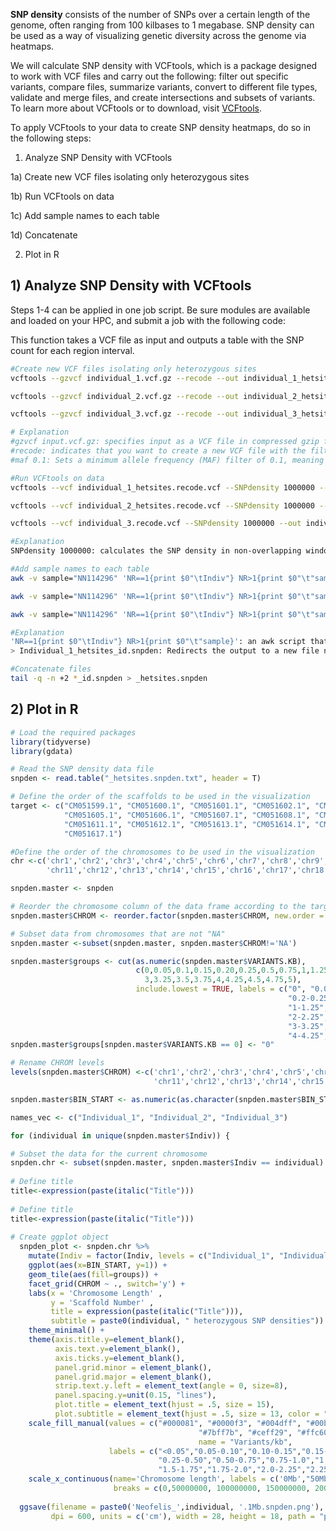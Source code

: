 **SNP density** consists of the number of SNPs over a certain length of the genome, often ranging from 100 kilbases to 1 megabase. SNP density can be used as a way of visualizing genetic diversity across the genome via heatmaps. 

We will calculate SNP density with VCFtools, which is a package designed to work with VCF files and carry out the following: filter out specific variants, compare files, summarize variants, convert to different file types, validate and merge files, and create intersections and subsets of variants. To learn more about VCFtools or to download, visit [VCFtools](https://vcftools.github.io/index.html).

To apply VCFtools to your data to create SNP density heatmaps, do so in the following steps:

1) Analyze SNP Density with VCFtools

  1a) Create new VCF files isolating only heterozygous sites

  1b) Run VCFtools on data

  1c) Add sample names to each table

  1d) Concatenate

2) Plot in R


## 1) Analyze SNP Density with VCFtools

Steps 1-4 can be applied in one job script. Be sure modules are available and loaded on your HPC, and submit a job with the following code:

This function takes a VCF file as input and outputs a table with the SNP count for each region interval.

```Bash
#Create new VCF files isolating only heterozygous sites
vcftools --gzvcf individual_1.vcf.gz --recode --out individual_1_hetsites --maf 0.1

vcftools --gzvcf individual_2.vcf.gz --recode --out individual_2_hetsites --maf 0.1

vcftools --gzvcf individual_3.vcf.gz --recode --out individual_3_hetsites --maf 0.1

# Explanation
#gzvcf input.vcf.gz: specifies input as a VCF file in compressed gzip format
#recode: indicates that you want to create a new VCF file with the filtered results
#maf 0.1: Sets a minimum allele frequency (MAF) filter of 0.1, meaning that only variants with a MAF of at least 10% will be included in the output file

#Run VCFtools on data
vcftools --vcf individual_1_hetsites.recode.vcf --SNPdensity 1000000 --out individual_1_hetsites

vcftools --vcf individual_2_hetsites.recode.vcf --SNPdensity 1000000 --out individual_2_hetsites

vcftools --vcf individual_3.recode.vcf --SNPdensity 1000000 --out individual_3_hetsites

#Explanation
SNPdensity 1000000: calculates the SNP density in non-overlapping windows of 1,000,000 base pairs (1 Mb) across the genome. Note that SNP density is the number of SNPs per window.

#Add sample names to each table
awk -v sample="NN114296" 'NR==1{print $0"\tIndiv"} NR>1{print $0"\t"sample}' Individual_1_hetsites.snpden > Individual_1_hetsites_id.snpden

awk -v sample="NN114296" 'NR==1{print $0"\tIndiv"} NR>1{print $0"\t"sample}' Individual_2_hetsites.snpden > Individual_2_hetsites_id.snpden

awk -v sample="NN114296" 'NR==1{print $0"\tIndiv"} NR>1{print $0"\t"sample}' Individual_3_hetsites.snpden > Individual_3_hetsites_id.snpden

#Explanation
'NR==1{print $0"\tIndiv"} NR>1{print $0"\t"sample}': an awk script that processes the input file line by line, checking if the current line number (NR) is equal to 1, and if it is, it prints the entire line ($0) followed by a tab and the string "Indiv". For all other lines (NR > 1), it prints the entire line followed by a tab and the value of the sample variable.
> Individual_1_hetsites_id.snpden: Redirects the output to a new file named "Individual_1_hetsites_id.snpden" in the current directory.

#Concatenate files
tail -q -n +2 *_id.snpden > _hetsites.snpden
```

## 2) Plot in R

```R
# Load the required packages
library(tidyverse)
library(gdata)

# Read the SNP density data file
snpden <- read.table("_hetsites.snpden.txt", header = T)

# Define the order of the scaffolds to be used in the visualization
target <- c("CM051599.1", "CM051600.1", "CM051601.1", "CM051602.1", "CM051603.1", "CM051604.1", 
            "CM051605.1", "CM051606.1", "CM051607.1", "CM051608.1", "CM051609.1", "CM051610.1", 
            "CM051611.1", "CM051612.1", "CM051613.1", "CM051614.1", "CM051615.1", "CM051616.1", 
            "CM051617.1")

#Define the order of the chromosomes to be used in the visualization
chr <-c('chr1','chr2','chr3','chr4','chr5','chr6','chr7','chr8','chr9','chr10',
        'chr11','chr12','chr13','chr14','chr15','chr16','chr17','chr18','chrX')

snpden.master <- snpden

# Reorder the chromosome column of the data frame according to the target order
snpden.master$CHROM <- reorder.factor(snpden.master$CHROM, new.order = target)

# Subset data from chromosomes that are not "NA"
snpden.master <-subset(snpden.master, snpden.master$CHROM!='NA')

snpden.master$groups <- cut(as.numeric(snpden.master$VARIANTS.KB), 
                            c(0,0.05,0.1,0.15,0.20,0.25,0.5,0.75,1,1.25,1.5,1.75,2,2.25,2.5,2.75,
                              3,3.25,3.5,3.75,4,4.25,4.5,4.75,5),
                            include.lowest = TRUE, labels = c("0", "0.05-0.1", "0.1-0.15", "0.15-0.2", 
                                                              "0.2-0.25", "0.25-0.5", "0.5-0.75", "0.75-1", 
                                                              "1-1.25", "1.25-1.5", "1.5-1.75", "1.75-2", 
                                                              "2-2.25", "2.25-2.5", "2.5-2.75", "2.75-3", 
                                                              "3-3.25", "3.25-3.5", "3.5-3.75", "3.75-4", 
                                                              "4-4.25", "4.25-4.5", "4.5-4.75", "4.75-5"))
snpden.master$groups[snpden.master$VARIANTS.KB == 0] <- "0"

# Rename CHROM levels
levels(snpden.master$CHROM) <-c('chr1','chr2','chr3','chr4','chr5','chr6','chr7','chr8','chr9','chr10',
                                'chr11','chr12','chr13','chr14','chr15','chr16','chr17','chr18','chrX')

snpden.master$BIN_START <- as.numeric(as.character(snpden.master$BIN_START))

names_vec <- c("Individual_1", "Individual_2", "Individual_3")

for (individual in unique(snpden.master$Indiv)) {

# Subset the data for the current chromosome
snpden.chr <- subset(snpden.master, snpden.master$Indiv == individual)
  
# Define title
title<-expression(paste(italic("Title")))
  
# Define title
title<-expression(paste(italic("Title")))
  
# Create ggplot object 
  snpden_plot <- snpden.chr %>% 
    mutate(Indiv = factor(Indiv, levels = c("Individual_1", "Individual_2", "Individual_3"))) %>%
    ggplot(aes(x=BIN_START, y=1)) + 
    geom_tile(aes(fill=groups)) +
    facet_grid(CHROM ~ ., switch='y') +
    labs(x = 'Chromosome Length' , 
         y = 'Scaffold Number' , 
         title = expression(paste(italic("Title"))), 
         subtitle = paste0(individual, " heterozygous SNP densities")) + 
    theme_minimal() +
    theme(axis.title.y=element_blank(),
          axis.text.y=element_blank(),
          axis.ticks.y=element_blank(),
          panel.grid.minor = element_blank(),
          panel.grid.major = element_blank(),
          strip.text.y.left = element_text(angle = 0, size=8),
          panel.spacing.y=unit(0.15, "lines"),
          plot.title = element_text(hjust = .5, size = 15),
          plot.subtitle = element_text(hjust = .5, size = 13, color = "gray")) +
    scale_fill_manual(values = c("#000081", "#0000f3", "#004dff", "#00b3ff", "#29ffce", 
                                          "#7bff7b", "#ceff29", "#ffc600", "#ff6800", "#f30900", "brown","#800000","black","pink","cyan","purple","magenta"),
                                          name = "Variants/kb",
                      labels = c("<0.05","0.05-0.10","0.10-0.15","0.15-0.20","0.20-0.25",
                                 "0.25-0.50","0.50-0.75","0.75-1.0","1.0-1.25","1.25-1.5",
                                 "1.5-1.75","1.75-2.0","2.0-2.25","2.25-2.5")) +  
    scale_x_continuous(name='Chromosome length', labels = c('0Mb',"50Mb", '100Mb', "150Mb", '200Mb','250Mb'),
                       breaks = c(0,50000000, 100000000, 150000000, 200000000,250000000), expand = c(0,0))
  
  ggsave(filename = paste0('Neofelis_',individual, '.1Mb.snpden.png'), plot = snpden_plot, device = 'png',
         dpi = 600, units = c('cm'), width = 28, height = 18, path = "plots/", bg = "white")}  
```
